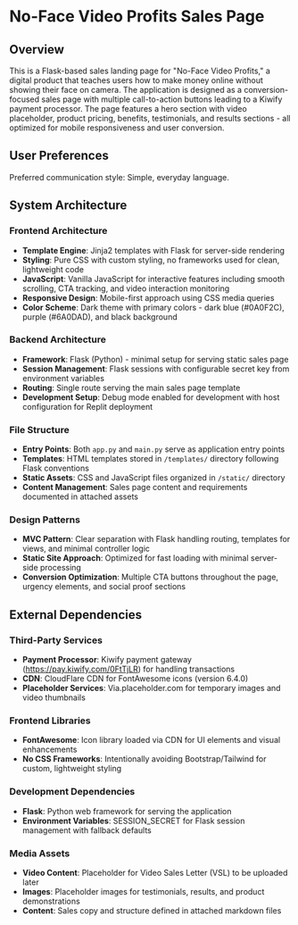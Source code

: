# No-Face Video Profits Sales Page

## Overview

This is a Flask-based sales landing page for "No-Face Video Profits," a digital product that teaches users how to make money online without showing their face on camera. The application is designed as a conversion-focused sales page with multiple call-to-action buttons leading to a Kiwify payment processor. The page features a hero section with video placeholder, product pricing, benefits, testimonials, and results sections - all optimized for mobile responsiveness and user conversion.

## User Preferences

Preferred communication style: Simple, everyday language.

## System Architecture

### Frontend Architecture
- **Template Engine**: Jinja2 templates with Flask for server-side rendering
- **Styling**: Pure CSS with custom styling, no frameworks used for clean, lightweight code
- **JavaScript**: Vanilla JavaScript for interactive features including smooth scrolling, CTA tracking, and video interaction monitoring
- **Responsive Design**: Mobile-first approach using CSS media queries
- **Color Scheme**: Dark theme with primary colors - dark blue (#0A0F2C), purple (#6A0DAD), and black background

### Backend Architecture
- **Framework**: Flask (Python) - minimal setup for serving static sales page
- **Session Management**: Flask sessions with configurable secret key from environment variables
- **Routing**: Single route serving the main sales page template
- **Development Setup**: Debug mode enabled for development with host configuration for Replit deployment

### File Structure
- **Entry Points**: Both `app.py` and `main.py` serve as application entry points
- **Templates**: HTML templates stored in `/templates/` directory following Flask conventions
- **Static Assets**: CSS and JavaScript files organized in `/static/` directory
- **Content Management**: Sales page content and requirements documented in attached assets

### Design Patterns
- **MVC Pattern**: Clear separation with Flask handling routing, templates for views, and minimal controller logic
- **Static Site Approach**: Optimized for fast loading with minimal server-side processing
- **Conversion Optimization**: Multiple CTA buttons throughout the page, urgency elements, and social proof sections

## External Dependencies

### Third-Party Services
- **Payment Processor**: Kiwify payment gateway (https://pay.kiwify.com/0FtTjLR) for handling transactions
- **CDN**: CloudFlare CDN for FontAwesome icons (version 6.4.0)
- **Placeholder Services**: Via.placeholder.com for temporary images and video thumbnails

### Frontend Libraries
- **FontAwesome**: Icon library loaded via CDN for UI elements and visual enhancements
- **No CSS Frameworks**: Intentionally avoiding Bootstrap/Tailwind for custom, lightweight styling

### Development Dependencies
- **Flask**: Python web framework for serving the application
- **Environment Variables**: SESSION_SECRET for Flask session management with fallback defaults

### Media Assets
- **Video Content**: Placeholder for Video Sales Letter (VSL) to be uploaded later
- **Images**: Placeholder images for testimonials, results, and product demonstrations
- **Content**: Sales copy and structure defined in attached markdown files